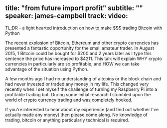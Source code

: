 title: "from __future__ import profit"
subtitle: ""
speaker: james-campbell
track: 
video:
---
TL;DR - a light hearted introduction on how to make $$$ trading Bitcoin with Python 
 
The recent explosion of Bitcoin, Ethereum and other crypto currencies has presented a fantastic opportunity for the small amateur trader. In August 2015, 1 Bitcoin could be bought for $200 and 2 years later as I type this sentence the price has increased to $4211. This talk will explain WHY crypto currencies in particularly are so profitable, and HOW we can take advantage of the situation using Python. 
 
A few months ago I had no understanding of altcoins or the block chain and had never invested or traded any money in my life. This changed very recently when I set myself the challenge of turning my Raspberry Pi into a profitable trading bot. During some initial research I stumbled upon the world of crypto currency trading and was completely hooked. 
 
If you're interested to hear about my experience (and find out whether I've actually made any money) then please come along. No knowledge of trading, bitcoin or anything particularly technical is required.